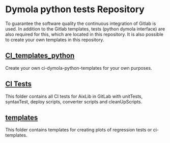 # Dymola python tests Repository
To guarantee the software quality the continuous integration of Gitlab is used. 
In addition to the Gitlab templates, tests (python dymola interface) are also required for this, which are located in this repository. 
It is also possible to create your own templates in this repository.
## [CI_templates_python](gitlab_ci_templates)
Create your own ci-dymola-python-templates for your own purposes.
## [CI Tests](ci_tests)
This folder contains all CI tests for AixLib in GitLab with unitTests, syntaxTest, deploy scripts, converter scripts and cleanUpScripts.
## [templates](templates)
This folder contains templates for creating plots of regression tests or ci-templates.


